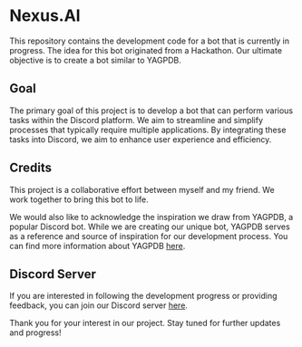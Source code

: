  # Nexus.AI

This repository contains the development code for a bot that is currently in progress. The idea for this bot originated from a Hackathon. Our ultimate objective is to create a bot similar to YAGPDB.

## Goal

The primary goal of this project is to develop a bot that can perform various tasks within the Discord platform. We aim to streamline and simplify processes that typically require multiple applications. By integrating these tasks into Discord, we aim to enhance user experience and efficiency.

## Credits

This project is a collaborative effort between myself and my friend. We work together to bring this bot to life.

We would also like to acknowledge the inspiration we draw from YAGPDB, a popular Discord bot. While we are creating our unique bot, YAGPDB serves as a reference and source of inspiration for our development process. You can find more information about YAGPDB [here](https://www.yagpdb.xyz).

## Discord Server

If you are interested in following the development progress or providing feedback, you can join our Discord server [here](https://discord.gg/RwWaA3QxVw).

Thank you for your interest in our project. Stay tuned for further updates and progress!
